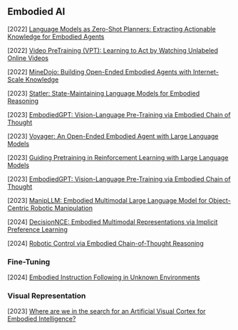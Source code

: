 ## Embodied AI

[2022] [Language Models as Zero-Shot Planners: Extracting Actionable Knowledge for Embodied Agents](https://arxiv.org/abs/2201.07207)

[2022] [Video PreTraining (VPT): Learning to Act by Watching Unlabeled Online Videos](https://arxiv.org/abs/2206.11795)

[2022] [MineDojo: Building Open-Ended Embodied Agents with Internet-Scale Knowledge](https://arxiv.org/abs/2206.08853)

[2023] [Statler: State-Maintaining Language Models for Embodied Reasoning](https://arxiv.org/abs/2306.17840)

[2023] [EmbodiedGPT: Vision-Language Pre-Training via Embodied Chain of Thought](https://arxiv.org/abs/2305.15021)

[2023] [Voyager: An Open-Ended Embodied Agent with Large Language Models](https://arxiv.org/abs/2305.16291)

[2023] [Guiding Pretraining in Reinforcement Learning with Large Language Models](https://arxiv.org/abs/2302.06692)

[2023] [EmbodiedGPT: Vision-Language Pre-Training via Embodied Chain of Thought](https://arxiv.org/abs/2305.15021)

[2023] [ManipLLM: Embodied Multimodal Large Language Model for Object-Centric Robotic Manipulation](https://arxiv.org/abs/2312.16217)

[2024] [DecisionNCE: Embodied Multimodal Representations via Implicit Preference Learning](https://arxiv.org/abs/2402.18137)

[2024] [Robotic Control via Embodied Chain-of-Thought Reasoning](https://arxiv.org/abs/2407.08693)



### Fine-Tuning

[2024] [Embodied Instruction Following in Unknown Environments](https://arxiv.org/abs/2406.11818)



### Visual Representation

[2023] [Where are we in the search for an Artificial Visual Cortex for Embodied Intelligence?](https://arxiv.org/abs/2303.18240)